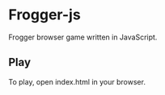 # Frogger-js
 Frogger browser game written in JavaScript.

 ## Play
 To play, open index.html in your browser.
